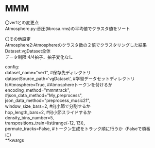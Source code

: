 # MMM
〇ver1との変更点 <br>
Atmosphere.py:音圧(librosa.rms)の平均値でクラスタ値をソート <br>

〇その他設定 <br>
Atmosphere2:Atmosphereのクラスタ数の２倍でクラスタリングした結果 <br>
Dataset:vgDataset全体 <br>
データ制限:4/4拍子、拍子変化なし <br>

config: <br>
dataset_name="ver1", #保存先ディレクトリ <br>
datasetSource_path='vgDataset', #学習データセットディレクトリ <br>
IsAtmosphere=True, #Atmosphereトークンを付けるか <br>
encoding_method="mmmtrack", <br>
#json_data_method="My_preprocess", <br>
json_data_method="preprocess_music21", <br>
window_size_bars=2, #何小節で分割するか <br>
hop_length_bars=2, #何小節スライドするか <br>
density_bins_number=5, <br>
transpositions_train=list(range(-12, 13)), <br>
permute_tracks=False, #トークン生成をトラック順に行うか（Falseで順番に） <br>
**kwargs <br>
